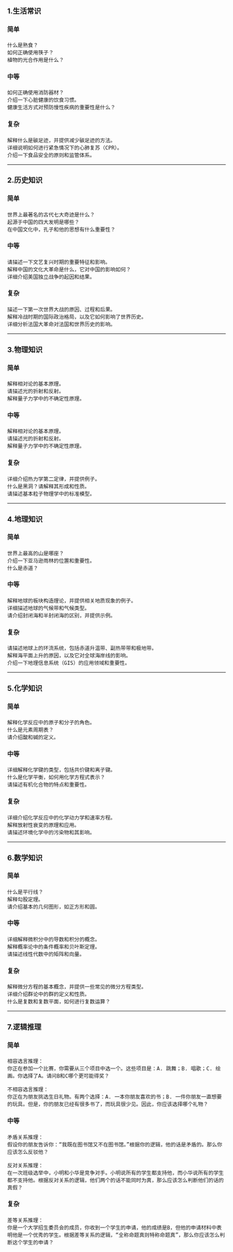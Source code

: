 ### 1.生活常识
#### 简单
```
什么是熟食？
如何正确使用筷子？
植物的光合作用是什么？
```
#### 中等
```
如何正确使用消防器材？
介绍一下心脏健康的饮食习惯。
健康生活方式对预防慢性疾病的重要性是什么？
```
#### 复杂
```
解释什么是碳足迹，并提供减少碳足迹的方法。
详细说明如何进行紧急情况下的心肺复苏（CPR）。
介绍一下食品安全的原则和监管体系。
```
___

### 2.历史知识
#### 简单
```
世界上最著名的古代七大奇迹是什么？
起源于中国的四大发明是哪些？
在中国文化中，孔子和他的思想有什么重要性？
```
#### 中等
```
请描述一下文艺复兴时期的重要特征和影响。
解释中国的文化大革命是什么，它对中国的影响如何？
详细介绍美国独立战争的起因和结果。
```
#### 复杂
```
描述一下第一次世界大战的原因、过程和后果。
解释冷战时期的国际政治格局，以及它如何影响了世界历史。
详细分析法国大革命对法国和世界历史的影响。
```
___

### 3.物理知识
#### 简单
```
解释相对论的基本原理。
请描述光的折射和反射。
解释量子力学中的不确定性原理。
```
#### 中等
```
解释相对论的基本原理。
请描述光的折射和反射。
解释量子力学中的不确定性原理。
```
#### 复杂
```
详细介绍热力学第二定律，并提供例子。
什么是黑洞？请解释其形成和性质。
请描述基本粒子物理学中的标准模型。
```
___

### 4.地理知识
#### 简单
```
世界上最高的山是哪座？
介绍一下亚马逊雨林的位置和重要性。
什么是赤道？
```
#### 中等
```
解释地球的板块构造理论，并提供相关地质现象的例子。
详细描述地球的气候带和气候类型。
请介绍封闭海和半封闭海的区别，并提供示例。
```
#### 复杂
```
请描述地球上的环流系统，包括赤道升温带、副热带带和极地带。
解释海平面上升的原因，以及它对全球海岸线的影响。
介绍一下地理信息系统（GIS）的应用领域和重要性。
```
___

### 5.化学知识
#### 简单
```
解释化学反应中的原子和分子的角色。
什么是元素周期表？
请介绍酸和碱的定义。
```
#### 中等
```
详细解释化学键的类型，包括共价键和离子键。
什么是化学平衡，如何用化学方程式表示？
请描述有机化合物的特点和重要性。
```
#### 复杂
```
详细介绍化学反应中的化学动力学和速率方程。
解释放射性衰变的原理和应用。
请描述环境化学中的污染物和其影响。
```
___

### 6.数学知识
#### 简单
```
什么是平行线？
解释勾股定理。
请介绍基本的几何图形，如正方形和圆。
```
#### 中等
```
详细解释微积分中的导数和积分的概念。
解释概率论中的条件概率和贝叶斯定理。
请描述线性代数中的矩阵和向量。
```
#### 复杂
```
解释微分方程的基本概念，并提供一些常见的微分方程类型。
详细介绍群论中的群的定义和性质。
什么是复数和复数平面，如何进行复数运算？
```
___

### 7.逻辑推理
#### 简单
```
相容选言推理：
你正在参加一个比赛，你需要从三个项目中选一个。这些项目是：A. 跳舞；B. 唱歌；C. 绘画。你选择了A。请问B和C哪个更可能得奖？

不相容选言推理：
你正在为朋友挑选生日礼物。有两个选择：A. 一本你朋友喜欢的书；B. 一件你朋友一直想要的玩具。但是，你的朋友已经有很多书了，而玩具很少见。因此，你应该选择哪个礼物？
```
#### 中等
```
矛盾关系推理：
假设你的朋友告诉你：“我既在图书馆又不在图书馆。”根据你的逻辑，他的话是矛盾的。那么你应该怎么反驳他？

反对关系推理：
在一次班级选举中，小明和小华是竞争对手。小明说所有的学生都支持他，而小华说所有的学生都不支持他。根据反对关系的逻辑，他们两个的话不能同时为真，那么应该怎么判断他们的话的真假？
```
#### 复杂
```
差等关系推理：
你是一个大学招生委员会的成员，你收到一个学生的申请，他的成绩是B，但他的申请材料中表明他是一个优秀的学生。根据差等关系的逻辑，“全称命题真则特称命题真”，那么你应该怎么判断这个学生的申请？
```

